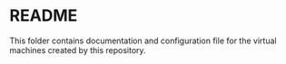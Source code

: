# README
This folder contains documentation and configuration file for the virtual machines created by this repository.